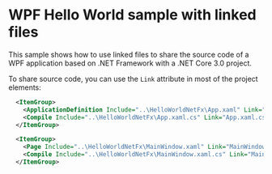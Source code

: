 # WPF Hello World sample with linked files

This sample shows how to use linked files to share the source code of a WPF application based on .NET
Framework with a .NET Core 3.0 project.

To share source code, you can use the `Link` attribute in most of the project elements:

```xml
  <ItemGroup>
    <ApplicationDefinition Include="..\HelloWorldNetFx\App.xaml" Link="App.xaml" />
    <Compile Include="..\HelloWorldNetFx\App.xaml.cs" Link="App.xaml.cs" />
  </ItemGroup>

  <ItemGroup>
    <Page Include="..\HelloWorldNetFx\MainWindow.xaml" Link="MainWindow.xaml" />
    <Compile Include="..\HelloWorldNetFx\MainWindow.xaml.cs" Link="MainWindow.xaml.cs" />
  </ItemGroup>
```
